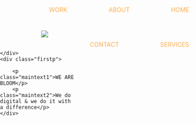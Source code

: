 <!doctype html>
<html lang="en">
<head>
	<meta charset="UTF-8">
	<title>Home</title>
<style type="text/css">
	 body{
		margin: 0;
		padding: 0;
		list-style-type: none;
	}
     .nav ul li{
     	list-style-type: none;
     	float: right;
     	margin: 2rem 4rem 2rem 2rem;

     }
     .nav img{
     	margin: 0.5rem 1rem 1rem 6rem;
     }
     .nav ul li a{
     	color: #fbae54;
     	font-family: "宋体";
     	text-decoration: none;
     }
     .firstp{
     	width:100%;
     	height: 40rem;
     	border: 1px black solid;
     	
     	background-image: url(images/slider_bg.jpg);
        background-repeat:no-repeat;
        color: white;
        text-align: center;       
     }
     .maintext1{
     	font-size: 3em;

     }
</style>
</head>
<body>
	<div class="nav">
	     <ul>
	     	 <li><a href="1.html">HOME</a></li>
	     	 <li><a href="1.html">ABOUT</a></li>
	     	 <li><a href="1.html">WORK</a></li>
	     	 <li><a href="1.html">SERVICES</a></li>
	     	 <li><a href="1.html">CONTACT</a></li>
	     </ul>
		 <img src="images/logo.png">
	     
	</div>
	<div class="firstp">
		
		<p class="maintext1">WE ARE BLOOM</p>
		<p class="maintext2">We do digital & we do it with a difference</p>
	</div>

</body>
</html>
